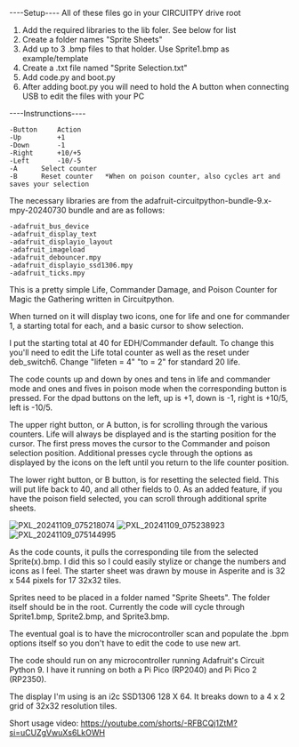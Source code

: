 ----Setup----
All of these files go in your CIRCUITPY drive root
1. Add the required libraries to the lib foler. See below for list
2. Create a folder names "Sprite Sheets"
3. Add up to 3 .bmp files to that holder. Use Sprite1.bmp as example/template
4. Create a .txt file named "Sprite Selection.txt"
5. Add code.py and boot.py
6. After adding boot.py you will need to hold the A button when connecting USB to edit the files with your PC

----Instrunctions----

	-Button		Action
 	-Up 		+1
 	-Down 		-1
  	-Right 		+10/+5
   	-Left 		-10/-5
    -A 		Select counter
    -B 		Reset counter 	*When on poison counter, also cycles art and saves your selection

The necessary libraries are from the adafruit-circuitpython-bundle-9.x-mpy-20240730 bundle and are as follows:

	-adafruit_bus_device
 	-adafruit_display_text
	-adafruit_displayio_layout
	-adafruit_imageload
	-adafruit_debouncer.mpy
	-adafruit_displayio_ssd1306.mpy
	-adafruit_ticks.mpy

This is a pretty simple Life, Commander Damage, and Poison Counter for Magic the Gathering written in Circuitpython.

When turned on it will display two icons, one for life and one for commander 1, a starting total for each, and a basic cursor to show selection.

I put the starting total at 40 for EDH/Commander default. To change this you'll need to edit the Life total counter as well as the reset under deb_switch6. Change "lifeten = 4" "to = 2" for standard 20 life.

The code counts up and down by ones and tens in life and commander mode and ones and fives in poison mode when the corresponding button is pressed. For the dpad buttons on the left, up is +1, down is -1, right is +10/5, left is -10/5.

The upper right button, or A button, is for scrolling through the various counters. Life will always be displayed and is the starting position for the cursor. The first press moves the cursor to the Commander and poison selection position. Additional presses cycle through the options as displayed by the icons on the left until you return to the life counter position. 

The lower right button, or B button, is for resetting the selected field. This will put life back to 40, and all other fields to 0. As an added feature, if you have the poison field selected, you can scroll through additional sprite sheets. 

![PXL_20241109_075218074](https://github.com/user-attachments/assets/3d458073-2643-490d-8104-15a901abe026)
![PXL_20241109_075238923](https://github.com/user-attachments/assets/f93ba74c-57a1-4d9a-bb2d-b4d3a700b145)
![PXL_20241109_075144995](https://github.com/user-attachments/assets/b7e1b326-8456-4908-a650-7942d18fa2a7)

As the code counts, it pulls the corresponding tile from the selected Sprite(x).bmp.
I did this so I could easily stylize or change the numbers and icons as I feel. 
The starter sheet was drawn by mouse in Asperite and is 32 x 544 pixels for 17 32x32 tiles.

Sprites need to be placed in a folder named "Sprite Sheets". The folder itself should be in the root.
Currently the code will cycle through Sprite1.bmp, Sprite2.bmp, and Sprite3.bmp. 

The eventual goal is to have the microcontroller scan and populate the .bpm options itself so you don't have to edit the code to use new art.

The code should run on any microcontroller running Adafruit's Circuit Python 9. I have it running on both a Pi Pico (RP2040) and Pi Pico 2 (RP2350). 

The display I'm using is an i2c SSD1306 128 X 64. It breaks down to a 4 x 2 grid of 32x32 resolution tiles. 



Short usage video: https://youtube.com/shorts/-RFBCQj1ZtM?si=uCUZgVwuXs6LkOWH
